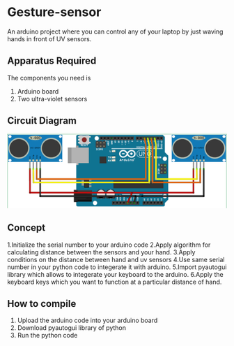 # Gesture-sensor
An arduino project where you can control any of your laptop by just waving hands in front of UV sensors.
## Apparatus Required 
The components you need is 
1. Arduino board
2. Two ultra-violet sensors 

## Circuit Diagram 
![alt text](https://github.com/Anmol-Middha/Gesture-sensor/blob/master/circuit%20diagram.png)

## Concept 
1.Initialize the serial number to your arduino code
2.Apply algorithm for calculating distance between the sensors and your hand.
3.Apply conditions on the distance between hand and uv sensors
4.Use same serial number in your python code to integerate it with arduino.
5.Import pyautogui library which allows to integerate your keyboard to the arduino.
6.Apply the keyboard keys which you want to function at a particular distance of hand.

## How to compile 
1. Upload the arduino code into your arduino board
2. Download  pyautogui library of python 
3. Run the python code
 
